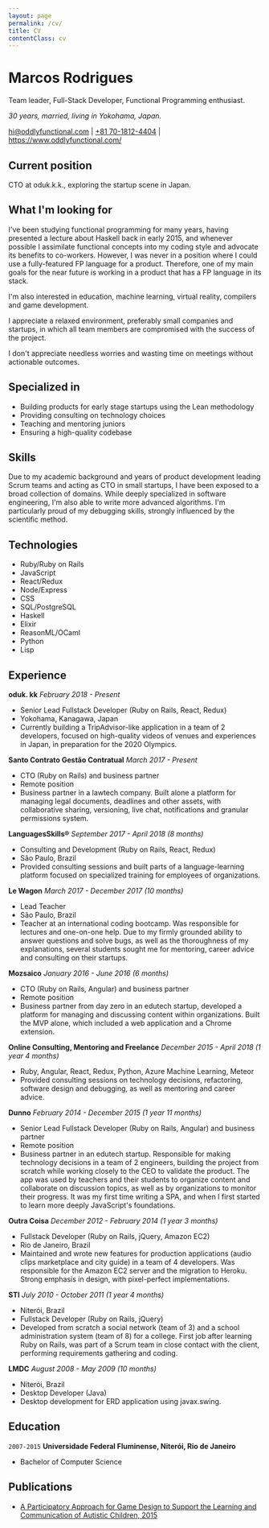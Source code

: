 ```yaml
---
layout: page
permalink: /cv/
title: CV
contentClass: cv
---
```

<link href="/assets/css/cv-screen.css" type="text/css" rel="stylesheet" media="screen">
<link href="/assets/css/cv-print.css" type="text/css" rel="stylesheet" media="print">

# Marcos Rodrigues
Team leader, Full-Stack Developer, Functional Programming enthusiast.

*30 years, married, living in Yokohama, Japan.*

<div id="webaddress">
  <a href="mailto:hi@oddlyfunctional.com">hi@oddlyfunctional.com</a>
  | <a href="tel:+81 70-1812-4404">+81 70-1812-4404</a>
  | <a href="https://www.oddlyfunctional.com/">https://www.oddlyfunctional.com/</a>
</div>


## Current position

CTO at oduk.k.k., exploring the startup scene in Japan.

## What I'm looking for

I've been studying functional programming for many years, having presented a
lecture about Haskell back in early 2015, and whenever possible I assimilate
functional concepts into my coding style and advocate its benefits to
co-workers. However, I was never in a position where I could use a
fully-featured FP language for a product. Therefore, one of my main goals for
the near future is working in a product that has a FP language in its stack.

I'm also interested in education, machine learning, virtual reality, compilers
and game development.

I appreciate a relaxed environment, preferably small companies and startups, in
which all team members are compromised with the success of the project.

I don't appreciate needless worries and wasting time on meetings without
actionable outcomes.

## Specialized in

- Building products for early stage startups using the Lean methodology
- Providing consulting on technology choices
- Teaching and mentoring juniors
- Ensuring a high-quality codebase

## Skills

Due to my academic background and years of product development leading Scrum
teams and acting as CTO in small startups, I have been exposed to a broad
collection of domains. While deeply specialized in software engineering, I'm also
able to write more advanced algorithms. I'm particularly proud of my debugging skills,
strongly influenced by the scientific method.

## Technologies

- Ruby/Ruby on Rails
- JavaScript
- React/Redux
- Node/Express
- CSS
- SQL/PostgreSQL
- Haskell
- Elixir
- ReasonML/OCaml
- Python
- Lisp

## Experience

__oduk. kk__
*February 2018 - Present*
- Senior Lead Fullstack Developer (Ruby on Rails, React, Redux)
- Yokohama, Kanagawa, Japan
- Currently building a TripAdvisor-like application in a team of 2 developers, focused on
high-quality videos of venues and experiences in Japan, in preparation for the
2020 Olympics.

__Santo Contrato Gestão Contratual__
*March 2017 - Present*
- CTO (Ruby on Rails) and business partner
- Remote position
- Business partner in a lawtech company. Built alone a platform for managing
legal documents, deadlines and other assets, with collaborative sharing,
versioning, live chat, notifications and granular permissions system.

__LanguagesSkills®__
*September 2017 - April 2018 (8 months)*
- Consulting and Development (Ruby on Rails, React, Redux)
- São Paulo, Brazil
- Provided consulting sessions and built parts of a language-learning platform
focused on specialized training for employees of organizations.

__Le Wagon__
*March 2017 - December 2017 (10 months)*
- Lead Teacher
- São Paulo, Brazil
- Teacher at an international coding bootcamp. Was responsible for lectures and
one-on-one help. Due to my firmly grounded ability to answer questions and
solve bugs, as well as the thoroughness of my explanations, several students
sought me for mentoring, career advice and consulting on their startups.

__Mozsaico__
*January 2016 - June 2016 (6 months)*
- CTO (Ruby on Rails, Angular) and business partner
- Remote position
- Business partner from day zero in an edutech startup, developed a platform for
managing and discussing content within organizations. Built the MVP alone,
which included a web application and a Chrome extension.

__Online Consulting, Mentoring and Freelance__
*December 2015 - April 2018 (1 year 4 months)*
- Ruby, Angular, React, Redux, Python, Azure Machine Learning, Meteor
- Provided consulting sessions on technology decisions, refactoring, software
design and debugging, as well as mentoring and career advice.

__Dunno__
*February 2014 - December 2015 (1 year 11 months)*
- Senior Lead Fullstack Developer (Ruby on Rails, Angular) and business partner
- Remote position
- Business partner in an edutech startup. Responsible for making technology
decisions in a team of 2 engineers, building the project from scratch while
working closely to the CEO to validate the product. The app was used by
teachers and their students to organize content and collaborate on discussion
topics, as well as by organizations to monitor their progress. It was my first
time writing a SPA, and when I first started to learn more deeply JavaScript's
foundations.

__Outra Coisa__
*December 2012 - February 2014 (1 year 3 months)*
- Fullstack Developer (Ruby on Rails, jQuery, Amazon EC2)
- Rio de Janeiro, Brazil
- Maintained and wrote new features for production applications (audio clips
marketplace and city guide) in a team of 4 developers. Was responsible for the
Amazon EC2 server and the migration to Heroku. Strong emphasis in design, with
pixel-perfect implementations.

__STI__
*July 2010 - October 2011 (1 year 4 months)*
- Niterói, Brazil
- Fullstack Developer (Ruby on Rails, jQuery)
- Developed from scratch a social network (team of 3) and a school administration
system (team of 8) for a college. First job after learning Ruby on Rails, was
part of a Scrum team in close contact with the client, performing requirements
gathering and coding.

__LMDC__
*August 2008 - May 2009 (10 months)*
- Niterói, Brazil
- Desktop Developer (Java)
- Desktop development for ERD application using javax.swing.

## Education

`2007-2015`
__Universidade Federal Fluminense, Niterói, Rio de Janeiro__
- Bachelor of Computer Science

## Publications

- [A Participatory Approach for Game Design to Support the Learning and Communication of Autistic Children, 2015](https://www.researchgate.net/publication/300253291_A_Participatory_Approach_for_Game_Design_to_Support_the_Learning_and_Communication_of_Autistic_Children)

<!-- ### Footer
Last updated: November 2018 -->
